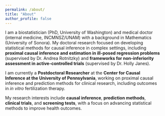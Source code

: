 ```yaml
---
permalink: /about/
title: "About"
author_profile: false
---
```


I am a biostatistician (PhD, University of Washington) and medical doctor (internal medicine, INCMNSZ/UNAM) with a background in Mathematics (University of Sonora). My doctoral research focused on developing statistical methods for causal inference in complex settings, including **proximal causal inference and estimation in ill-posed regression problems** (supervised by Dr. Andrea Rotnitzky) and **frameworks for non-inferiority assessment in active-controlled trials** (supervised by Dr. Holly Janes).

I am currently a **Postdoctoral Researcher** at the **Center for Causal Inference at the University of Pennsylvania**, working on proximal causal inference and prediction methods for clinical research, including outcomes in *in vitro* fertilization therapy.

My research interests include **causal inference**, **prediction methods**, **clinical trials**, and **screening tests**, with a focus on advancing statistical methods to improve health outcomes.
